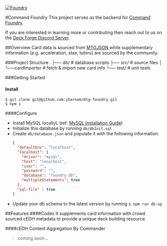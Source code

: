 <a href="foundry.gg"><img src="https://foundry.gg/wp-content/uploads/2019/07/logo150.png" title="Foundry" alt="Foundry"></a>

#Command Foundry
This project serves as the backend for [Command Foundry](foundry.gg).

If you are interested in learning more or contributing then reach out to us on the [Deck Forge Discord Server](https://discord.gg/fxv6e2d).


##Overview
Card data is sourced from [MTGJSON](mtgjson.com) while supplementary information (e.g. acceleration, stax, tutors) are sourced by the community.

###Project Structure
    .
    ├── db/                 # database scripts
    ├── src/                # source files
    │   └──cardImporter     # fetch & import new card info
    └── test/               # unit tests

###Getting Started
#### Install
```shell
$ git clone git@github.com:yharnam/mtg-foundry.git
$ npm i
```

####Configure
* Install MySQL locallyL (ref: [MySQL Installation Guide](https://dev.mysql.com/doc/mysql-installation-excerpt/8.0/en/))
* Initialize this database by running `db/dbInit.sql`
* Create `db/database.json` and populate it with the following information:
    ```json
    {
      "defaultEnv": "localhost",
      "localhost": {
        "driver": "mysql",
        "host": "localhost",
        "user": "",
        "password": "",
        "database": "foundry_db",
        "multipleStatements": true
      },
      "sql-file" : true
    }
    ```
* Update your db schema to the latest version by running `$ npm run db-up`


##Features
####Codex
It supplements card information with crowd sourced cEDH metadata to provide a unique deck building resource.

####cEDH Content Aggregation By Commander
> coming soon...
